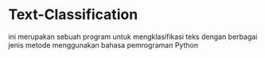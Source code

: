 # Text-Classification
ini merupakan sebuah program untuk mengklasifikasi teks dengan berbagai jenis metode  menggunakan bahasa pemrograman Python
